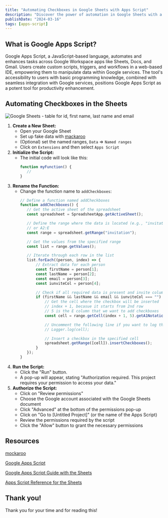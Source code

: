 ```yaml
---
title: "Automating Checkboxes in Google Sheets with Apps Script"
description: "Discover the power of automation in Google Sheets with a guide on adding checkboxes using Apps Script. Simplify tasks and enhance productivity!”"
publishDate: "2024-03-16"
tags: [apps-script]
---
```


## What is Google Apps Script?

Google Apps Script, a JavaScript-based language, automates and enhances tasks across Google Workspace apps like Sheets, Docs, and Gmail. Users create custom scripts, triggers, and workflows in a web-based IDE, empowering them to manipulate data within Google services. The tool's accessibility to users with basic programming knowledge, combined with seamless integration with Google services, positions Google Apps Script as a potent tool for productivity enhancement.

## Automating Checkboxes in the Sheets

![Google Sheets - table for id, first name, last name and email ](https://github.com/victoriacheng15/victoriacheng15.vercel.app/assets/35031228/e44d5884-8279-445d-aaef-66755fefaa2a)

1. **Create a New Sheet:**
   - Open your Google Sheet
   - Set up fake data with [mackaroo](https://www.mockaroo.com/)
   - (Optional) set the named ranges, `Data` ⇒ `Named ranges`
   - Click on `Extensions` and then select `Apps Script`
2. **Initialize the Script:**
   - The initial code will look like this:
     ```jsx
     function myFunction() {
     	//
     }
     ```
3. **Rename the Function:**
   - Change the function name to `addCheckboxes`:
     ```jsx
     // Define a function named addCheckboxes
     function addCheckboxes() {
     	// Get the active sheet of the spreadsheet
     	const spreadsheet = SpreadsheetApp.getActiveSheet();

     	// Define the range where the data is located (e.g., "invitation" range)
     	// or A2:E
     	const range = spreadsheet.getRange("invitation");

     	// Get the values from the specified range
     	const list = range.getValues();

     	// Iterate through each row in the list
     	list.forEach((person, index) => {
     		// Extract data for each person
     		const firstName = person[1];
     		const lastName = person[2];
     		const email = person[3];
     		const iunviteCol = person[4];

     		// Check if all required data is present and invite column is empty
     		if (firstName && lastName && email && iunviteCol === "") {
     			// Get the cell where the checkbox will be inserted
     			// index + 1, becasue it starts from 2nd row
     			// 5 is the E column that we want to add checkboxes
     			const cell = range.getCell(index + 1, 5).getA1Notation();

     			// Uncomment the following line if you want to log the cell location
     			// Logger.log(cell);

     			// Insert a checkbox in the specified cell
     			spreadsheet.getRange([cell]).insertCheckboxes();
     		}
     	});
     }
     ```
4. **Run the Script:**
   - Click the "Run" button.
   - A pop-up will appear, stating "Authorization required. This project requires your permission to access your data."
5. **Authorize the Script:**
   - Click on "Review permissions"
   - Choose the Google account associated with the Google Sheets document
   - Click "Advanced" at the bottom of the permissions pop-up
   - Click on "Go to [Untitled Project]" (or the name of the Apps Script)
   - Review the permissions required by the script
   - Click the "Allow" button to grant the necessary permissions

## Resources

[mockaroo](https://www.mockaroo.com/)

[Google Apps Script](https://developers.google.com/workspace)

[Google Apps Script Guide with the Sheets](https://developers.google.com/apps-script/guides/sheets)

[Apps Script Reference for the Sheets](https://developers.google.com/apps-script/reference/spreadsheet)

## Thank you!

Thank you for your time and for reading this!
